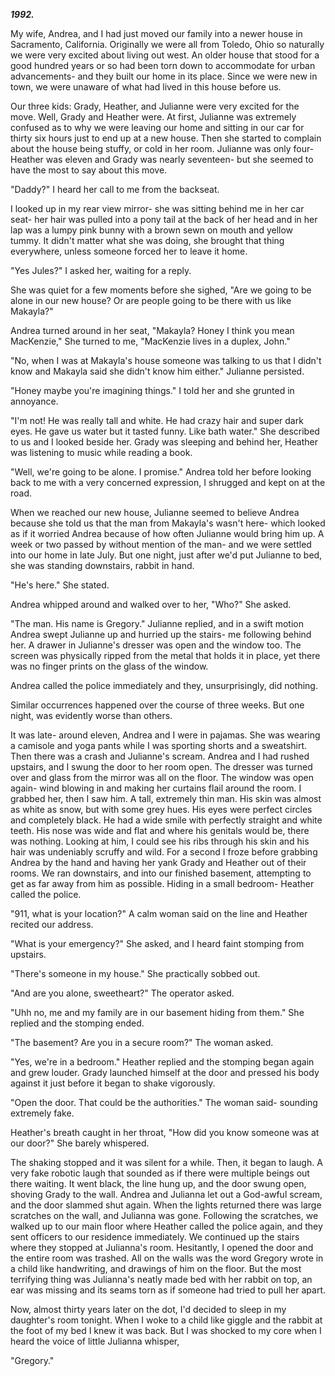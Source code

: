  

***1992.***

My wife, Andrea, and I had just moved our family into a newer house in Sacramento, California. Originally we were all from Toledo, Ohio so naturally we were very excited about living out west. An older house that stood for a good hundred years or so had been torn down to accommodate for urban advancements- and they built our home in its place. Since we were new in town, we were unaware of what had lived in this house before us.

Our three kids: Grady, Heather, and Julianne were very excited for the move. Well, Grady and Heather were. At first, Julianne was extremely confused as to why we were leaving our home and sitting in our car for thirty six hours just to end up at a new house. Then she started to complain about the house being stuffy, or cold in her room. Julianne was only four- Heather was eleven and Grady was nearly seventeen- but she seemed to have the most to say about this move.

"Daddy?" I heard her call to me from the backseat.

I looked up in my rear view mirror- she was sitting behind me in her car seat- her hair was pulled into a pony tail at the back of her head and in her lap was a lumpy pink bunny with a brown sewn on mouth and yellow tummy. It didn't matter what she was doing, she brought that thing everywhere, unless someone forced her to leave it home.

"Yes Jules?" I asked her, waiting for a reply.

She was quiet for a few moments before she sighed, "Are we going to be alone in our new house? Or are people going to be there with us like Makayla?"

Andrea turned around in her seat, "Makayla? Honey I think you mean MacKenzie," She turned to me, "MacKenzie lives in a duplex, John."

"No, when I was at Makayla's house someone was talking to us that I didn't know and Makayla said she didn't know him either." Julianne persisted.

"Honey maybe you're imagining things." I told her and she grunted in annoyance.

"I'm not! He was really tall and white. He had crazy hair and super dark eyes. He gave us water but it tasted funny. Like bath water." She described to us and I looked beside her. Grady was sleeping and behind her, Heather was listening to music while reading a book.

"Well, we're going to be alone. I promise." Andrea told her before looking back to me with a very concerned expression, I shrugged and kept on at the road.

When we reached our new house, Julianne seemed to believe Andrea because she told us that the man from Makayla's wasn't here- which looked as if it worried Andrea because of how often Julianne would bring him up. A week or two passed by without mention of the man- and we were settled into our home in late July. But one night, just after we'd put Julianne to bed, she was standing downstairs, rabbit in hand.

"He's here." She stated.

Andrea whipped around and walked over to her, "Who?" She asked.

"The man. His name is Gregory." Julianne replied, and in a swift motion Andrea swept Julianne up and hurried up the stairs- me following behind her. A drawer in Julianne's dresser was open and the window too. The screen was physically ripped from the metal that holds it in place, yet there was no finger prints on the glass of the window.

Andrea called the police immediately and they, unsurprisingly, did nothing.

Similar occurrences happened over the course of three weeks. But one night, was evidently worse than others.

It was late- around eleven, Andrea and I were in pajamas. She was wearing a camisole and yoga pants while I was sporting shorts and a sweatshirt. Then there was a crash and Julianne's scream. Andrea and I had rushed upstairs, and I swung the door to her room open. The dresser was turned over and glass from the mirror was all on the floor. The window was open again- wind blowing in and making her curtains flail around the room. I grabbed her, then I saw him. A tall, extremely thin man. His skin was almost as white as snow, but with some grey hues. His eyes were perfect circles and completely black. He had a wide smile with perfectly straight and white teeth. His nose was wide and flat and where his genitals would be, there was nothing. Looking at him, I could see his ribs through his skin and his hair was undeniably scruffy and wild. For a second I froze before grabbing Andrea by the hand and having her yank Grady and Heather out of their rooms. We ran downstairs, and into our finished basement, attempting to get as far away from him as possible. Hiding in a small bedroom- Heather called the police.

"911, what is your location?" A calm woman said on the line and Heather recited our address.

"What is your emergency?" She asked, and I heard faint stomping from upstairs.

"There's someone in my house." She practically sobbed out.

"And are you alone, sweetheart?" The operator asked.

"Uhh no, me and my family are in our basement hiding from them." She replied and the stomping ended.

"The basement? Are you in a secure room?" The woman asked.

"Yes, we're in a bedroom." Heather replied and the stomping began again and grew louder. Grady launched himself at the door and pressed his body against it just before it began to shake vigorously.

"Open the door. That could be the authorities." The woman said- sounding extremely fake.

Heather's breath caught in her throat, "How did you know someone was at our door?" She barely whispered.

The shaking stopped and it was silent for a while. Then, it began to laugh. A very fake robotic laugh that sounded as if there were multiple beings out there waiting. It went black, the line hung up, and the door swung open, shoving Grady to the wall. Andrea and Julianna let out a God-awful scream, and the door slammed shut again. When the lights returned there was large scratches on the wall, and Julianna was gone. Following the scratches, we walked up to our main floor where Heather called the police again, and they sent officers to our residence immediately. We continued up the stairs where they stopped at Julianna's room. Hesitantly, I opened the door and the entire room was trashed. All on the walls was the word Gregory wrote in a child like handwriting, and drawings of him on the floor. But the most terrifying thing was Julianna's neatly made bed with her rabbit on top, an ear was missing and its seams torn as if someone had tried to pull her apart.

Now, almost thirty years later on the dot, I'd decided to sleep in my daughter's room tonight. When I woke to a child like giggle and the rabbit at the foot of my bed I knew it was back. But I was shocked to my core when I heard the voice of little Julianna whisper,

"Gregory."